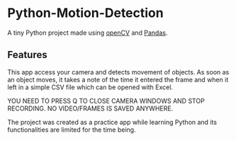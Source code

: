 # Python-Motion-Detection


A tiny Python project made using [openCV](https://docs.opencv.org/4.x/index.html) and [Pandas](https://pandas.pydata.org/). 

## Features
This app access your camera and detects movement of objects. As soon as an object moves, it takes a note of the time it entered the frame and when it left in a simple CSV file which can be opened with Excel. 

YOU NEED TO PRESS Q TO CLOSE CAMERA WINDOWS AND STOP RECORDING.
NO VIDEO/FRAMES IS SAVED ANYWHERE. 

The project was created as a practice app while learning Python and its functionalities are limited for the time being. 

